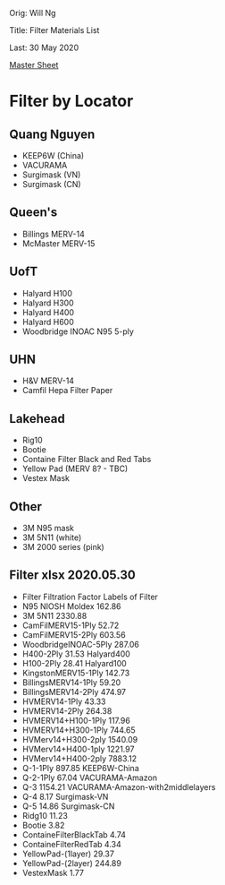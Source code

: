 Orig: Will Ng

Title: Filter Materials List

Last: 30 May 2020

[Master Sheet]()

# Filter by Locator
## Quang Nguyen
- KEEP6W (China)
- VACURAMA
- Surgimask (VN)
- Surgimask (CN)

## Queen's
- Billings MERV-14
- McMaster MERV-15 

## UofT
- Halyard H100
- Halyard H300
- Halyard H400
- Halyard H600
- Woodbridge INOAC N95 5-ply

## UHN
- H&V MERV-14
- Camfil Hepa Filter Paper
 
## Lakehead
- Rig10
- Bootie
- Containe Filter Black and Red Tabs
- Yellow Pad (MERV 8? - TBC)
- Vestex Mask

## Other
- 3M N95 mask
- 3M 5N11 (white)
- 3M 2000 series (pink)

## Filter xlsx 2020.05.30
- Filter	Filtration Factor	Labels of Filter
- N95 NIOSH Moldex	162.86	
- 3M 5N11	2330.88	
- CamFilMERV15-1Ply	52.72	
- CamFilMERV15-2Ply	603.56	
- WoodbridgeINOAC-5Ply	287.06	
- H400-2Ply	31.53	Halyard400
- H100-2Ply	28.41	Halyard100
- KingstonMERV15-1Ply	142.73	
- BillingsMERV14-1Ply	59.20	
- BillingsMERV14-2Ply	474.97	
- HVMERV14-1Ply	43.33	
- HVMERV14-2Ply	264.38	
- HVMERV14+H100-1Ply	117.96	
- HVMERV14+H300-1Ply	744.65	
- HVMerv14+H300-2ply	1540.09	
- HVMerv14+H400-1ply	1221.97	
- HVMerv14+H400-2ply	7883.12	
- Q-1-1Ply	897.85	KEEP6W-China
- Q-2-1Ply	67.04	VACURAMA-Amazon
- Q-3	1154.21	VACURAMA-Amazon-with2middlelayers
- Q-4	8.17	Surgimask-VN
- Q-5	14.86	Surgimask-CN
- Ridg10	11.23	
- Bootie	3.82
- ContaineFilterBlackTab	4.74	
- ContaineFilterRedTab	4.34	
- YellowPad-(1layer)	29.37	
- YellowPad-(2layer)	244.89	
- VestexMask	1.77	
